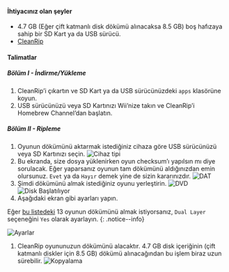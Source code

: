 #### İhtiyacınız olan şeyler

* 4.7 GB (Eğer çift katmanlı disk dökümü alınacaksa 8.5 GB) boş hafızaya sahip bir SD Kart ya da USB sürücü.
* [CleanRip](https://github.com/emukidid/cleanrip/releases/latest)

#### Talimatlar

##### Bölüm I - İndirme/Yükleme

1. CleanRip’i çıkartın ve SD Kart ya da USB sürücünüzdeki `apps` klasörüne koyun.
1. USB sürücünüzü veya SD Kartınızı Wii’nize takın ve CleanRip’i Homebrew Channel’dan başlatın.

##### Bölüm II - Ripleme

1. Oyunun dökümünü aktarmak istediğiniz cihaza göre USB sürücünüzü veya SD Kartınızı seçin. ![Cihaz tipi](/images/CleanRip/2.png)
1. Bu ekranda, size dosya yüklenirken oyun checksum’ı yapılsın mı diye sorulacak. Eğer yaparsanız oyunun tam dökümünü aldığınızdan emin olursunuz. `Evet` ya da `Hayır` demek yine de sizin kararınızdır. ![DAT](/images/CleanRip/3.png)
1. Şimdi dökümünü almak istediğiniz oyunu yerleştirin. ![DVD](/images/CleanRip/4.png) ![Disk Başlatılıyor](/images/CleanRip/5.png)
1. Aşağıdaki ekran gibi ayarları yapın.

Eğer [bu listedeki](https://wiki.dolphin-emu.org/index.php?title=Category:Dual_Layer_Disc_games) 13 oyunun dökümünü almak istiyorsanız, `Dual Layer` seçeneğini `Yes` olarak ayarlayın.
{: .notice--info}

![Ayarlar](/images/CleanRip/6.png)
1. CleanRip oyununuzun dökümünü alacaktır. 4.7 GB disk içeriğinin (çift katmanlı diskler için 8.5 GB) dökümü alınacağından bu işlem biraz uzun sürebilir. ![Kopyalama](/images/CleanRip/7.png)
